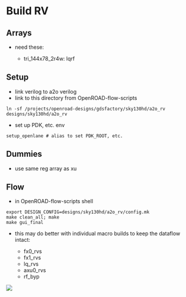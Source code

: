 # Build RV

## Arrays

* need these:

   * tri_144x78_2r4w: lqrf

## Setup

* link verilog to a2o verilog
* link to this directory from OpenROAD-flow-scripts

```
ln -sf /projects/openroad-designs/gdsfactory/sky130hd/a2o_rv designs/sky130hd/a2o_rv
```

* set up PDK, etc. env
```
setup_openlane # alias to set PDK_ROOT, etc.
```

## Dummies

* use same reg array as xu

## Flow

* in OpenROAD-flow-scripts shell

```
export DESIGN_CONFIG=designs/sky130hd/a2o_rv/config.mk
make clean_all; make
make gui_final
```

* this may do better with individual macro builds to keep the dataflow intact:

   * fx0_rvs
   * fx1_rvs
   * lq_rvs
   * axu0_rvs
   * rf_byp

<image src="rv_1018.png">


